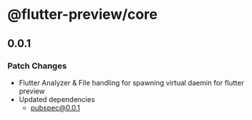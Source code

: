 # @flutter-preview/core

## 0.0.1

### Patch Changes

- Flutter Analyzer & File handling for spawning virtual daemin for flutter preview
- Updated dependencies
  - pubspec@0.0.1
